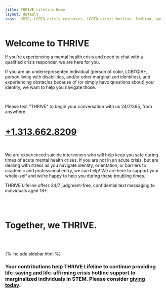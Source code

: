```yaml
---
title: THRIVE Lifeline Home
layout: default
tags: LGBTQ, LGBTQ crisis resources, LGBTQ crisis hotline, lesbian, gay, bisexual, transgender, queer, trans, asexual, resources, crisis, hotline, help, suicide, depression, depressed, anxiety, anxious, stress, stressed, self harm, isolation, STEM, science, technology, mathematics, engineering, math, eng, tech, biology, bio, physics, phys, chemistry, chem, biochem, biochemistry, chem eng, chemical engineering, mech eng, mechanical engineering, civil engineering, civ eng, comp sci, computer science, env sci, environmental science, identity, marginalized, underrepresented, disability, disabled, BIPOC, QTBIPOC, Two Spirit, 2 Spirirt, alone
---
```


# Welcome to THRIVE

If you’re experiencing a mental health crisis and need to chat with a qualified
crisis responder, we are here for you.

If you are an underrepresented individual (person of color, LGBTQIA+, person
living with disabilities, and/or other marginalized identities), and
experiencing obstacles because of (or simply have questions about) your
identity, we want to help you navigate those.

<br/>

Please text "THRIVE" to begin your conversation with us 24/7/365, from anywhere:
# <a href="sms:+13136628209&body=THRIVE">+1.313.662.8209</a>

<br/>

We are experienced suicide interveners who will help keep you safe during times
of acute mental health crises. If you are not in an acute crisis, but are
dealing with stress as you navigate identity, orientation, or barriers to
academic and professional entry, we can help! We are here to support your
whole-self and we’re happy to help you during these troubling times.

THRIVE Lifeline offers 24/7 judgment-free, confidential text messaging to
individuals aged 18+.

<br/>
<br/>

# Together, we THRIVE.

<br/>
<br/>

<!-- The below line will pull up contact info -->
{% include sidebar.html %}

<h3> Your contributions help THRIVE Lifeline to continue providing life-saving
and life-affirming crisis hotline support to marginalized individuals in STEM.
Please consider
<a href="https://www.gofundme.com/f/thrive-lifeline"><b>giving today</b></a>.
</h3>
